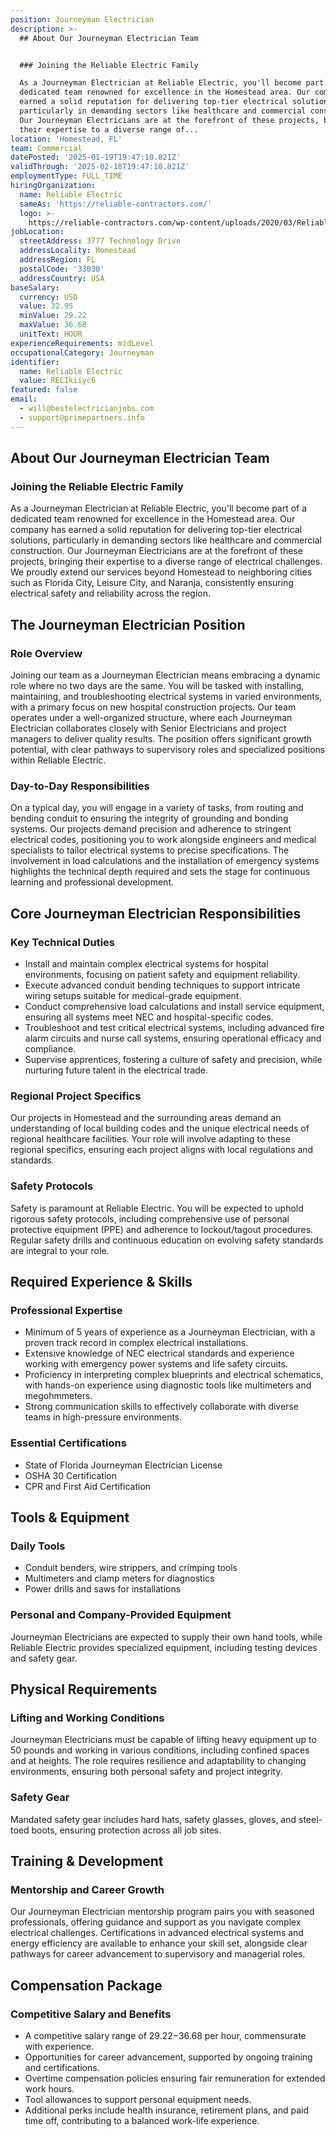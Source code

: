 ```yaml
---
position: Journeyman Electrician
description: >-
  ## About Our Journeyman Electrician Team


  ### Joining the Reliable Electric Family

  As a Journeyman Electrician at Reliable Electric, you'll become part of a
  dedicated team renowned for excellence in the Homestead area. Our company has
  earned a solid reputation for delivering top-tier electrical solutions,
  particularly in demanding sectors like healthcare and commercial construction.
  Our Journeyman Electricians are at the forefront of these projects, bringing
  their expertise to a diverse range of...
location: 'Homestead, FL'
team: Commercial
datePosted: '2025-01-19T19:47:10.821Z'
validThrough: '2025-02-18T19:47:10.821Z'
employmentType: FULL_TIME
hiringOrganization:
  name: Reliable Electric
  sameAs: 'https://reliable-contractors.com/'
  logo: >-
    https://reliable-contractors.com/wp-content/uploads/2020/03/Reliable-Electric-Logo.jpg
jobLocation:
  streetAddress: 3777 Technology Drive
  addressLocality: Homestead
  addressRegion: FL
  postalCode: '33030'
  addressCountry: USA
baseSalary:
  currency: USD
  value: 32.95
  minValue: 29.22
  maxValue: 36.68
  unitText: HOUR
experienceRequirements: midLevel
occupationalCategory: Journeyman
identifier:
  name: Reliable Electric
  value: RELIkiiyc6
featured: false
email:
  - will@bestelectricianjobs.com
  - support@primepartners.info
---
```




## About Our Journeyman Electrician Team

### Joining the Reliable Electric Family
As a Journeyman Electrician at Reliable Electric, you'll become part of a dedicated team renowned for excellence in the Homestead area. Our company has earned a solid reputation for delivering top-tier electrical solutions, particularly in demanding sectors like healthcare and commercial construction. Our Journeyman Electricians are at the forefront of these projects, bringing their expertise to a diverse range of electrical challenges. We proudly extend our services beyond Homestead to neighboring cities such as Florida City, Leisure City, and Naranja, consistently ensuring electrical safety and reliability across the region.

## The Journeyman Electrician Position

### Role Overview
Joining our team as a Journeyman Electrician means embracing a dynamic role where no two days are the same. You will be tasked with installing, maintaining, and troubleshooting electrical systems in varied environments, with a primary focus on new hospital construction projects. Our team operates under a well-organized structure, where each Journeyman Electrician collaborates closely with Senior Electricians and project managers to deliver quality results. The position offers significant growth potential, with clear pathways to supervisory roles and specialized positions within Reliable Electric.

### Day-to-Day Responsibilities
On a typical day, you will engage in a variety of tasks, from routing and bending conduit to ensuring the integrity of grounding and bonding systems. Our projects demand precision and adherence to stringent electrical codes, positioning you to work alongside engineers and medical specialists to tailor electrical systems to precise specifications. The involvement in load calculations and the installation of emergency systems highlights the technical depth required and sets the stage for continuous learning and professional development.

## Core Journeyman Electrician Responsibilities

### Key Technical Duties
- Install and maintain complex electrical systems for hospital environments, focusing on patient safety and equipment reliability.
- Execute advanced conduit bending techniques to support intricate wiring setups suitable for medical-grade equipment.
- Conduct comprehensive load calculations and install service equipment, ensuring all systems meet NEC and hospital-specific codes.
- Troubleshoot and test critical electrical systems, including advanced fire alarm circuits and nurse call systems, ensuring operational efficacy and compliance.
- Supervise apprentices, fostering a culture of safety and precision, while nurturing future talent in the electrical trade.

### Regional Project Specifics
Our projects in Homestead and the surrounding areas demand an understanding of local building codes and the unique electrical needs of regional healthcare facilities. Your role will involve adapting to these regional specifics, ensuring each project aligns with local regulations and standards.

### Safety Protocols
Safety is paramount at Reliable Electric. You will be expected to uphold rigorous safety protocols, including comprehensive use of personal protective equipment (PPE) and adherence to lockout/tagout procedures. Regular safety drills and continuous education on evolving safety standards are integral to your role.

## Required Experience & Skills

### Professional Expertise
- Minimum of 5 years of experience as a Journeyman Electrician, with a proven track record in complex electrical installations.
- Extensive knowledge of NEC electrical standards and experience working with emergency power systems and life safety circuits.
- Proficiency in interpreting complex blueprints and electrical schematics, with hands-on experience using diagnostic tools like multimeters and megohmmeters.
- Strong communication skills to effectively collaborate with diverse teams in high-pressure environments.

### Essential Certifications
- State of Florida Journeyman Electrician License
- OSHA 30 Certification
- CPR and First Aid Certification

## Tools & Equipment

### Daily Tools
- Conduit benders, wire strippers, and crimping tools 
- Multimeters and clamp meters for diagnostics
- Power drills and saws for installations

### Personal and Company-Provided Equipment
Journeyman Electricians are expected to supply their own hand tools, while Reliable Electric provides specialized equipment, including testing devices and safety gear.

## Physical Requirements

### Lifting and Working Conditions
Journeyman Electricians must be capable of lifting heavy equipment up to 50 pounds and working in various conditions, including confined spaces and at heights. The role requires resilience and adaptability to changing environments, ensuring both personal safety and project integrity.

### Safety Gear
Mandated safety gear includes hard hats, safety glasses, gloves, and steel-toed boots, ensuring protection across all job sites.

## Training & Development

### Mentorship and Career Growth
Our Journeyman Electrician mentorship program pairs you with seasoned professionals, offering guidance and support as you navigate complex electrical challenges. Certifications in advanced electrical systems and energy efficiency are available to enhance your skill set, alongside clear pathways for career advancement to supervisory and managerial roles.

## Compensation Package

### Competitive Salary and Benefits
- A competitive salary range of $29.22-$36.68 per hour, commensurate with experience.
- Opportunities for career advancement, supported by ongoing training and certifications.
- Overtime compensation policies ensuring fair remuneration for extended work hours.
- Tool allowances to support personal equipment needs.
- Additional perks include health insurance, retirement plans, and paid time off, contributing to a balanced work-life experience.